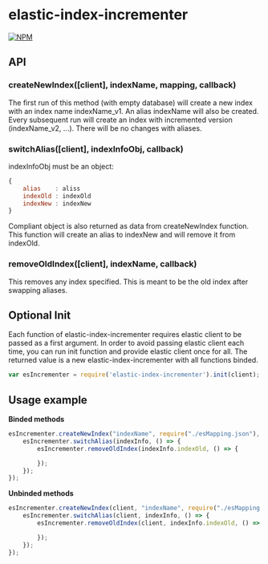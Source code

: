 # elastic-index-incrementer

[![NPM](https://nodei.co/npm/elastic-index-incrementer.png?downloads=true&downloadRank=true&stars=true)](https://nodei.co/npm/elastic-index-incrementer/)

## API

### createNewIndex([client], indexName, mapping, callback)
The first run of this method (with empty database) will create a new index with an index name indexName_v1. An alias indexName will also be created.
Every subsequent run will create an index with incremented version (indexName_v2, ...). There will be no changes with aliases.

### switchAlias([client], indexInfoObj, callback)
indexInfoObj must be an object:
```javascript
{
    alias    : aliss
    indexOld : indexOld
    indexNew : indexNew
}
```

Compliant object is also returned as data from createNewIndex function.
This function will create an alias to indexNew and will remove it from indexOld.

### removeOldIndex([client], indexName, callback)
This removes any index specified. This is meant to be the old index after swapping aliases.

## Optional Init
Each function of elastic-index-incrementer requires elastic client to be passed as a first argument. In order to avoid passing elastic client each time, you can run init function and provide elastic client once for all. The returned value is a new elastic-index-incrementer with all functions binded.

```javascript
var esIncrementer = require('elastic-index-incrementer').init(client);
```

## Usage example
**Binded methods**
```javascript
esIncrementer.createNewIndex("indexName", require("./esMapping.json"), (err, indexInfo) => {
    esIncrementer.switchAlias(indexInfo, () => {
        esIncrementer.removeOldIndex(indexInfo.indexOld, () => {

        });
    });
});
```

**Unbinded methods**
```javascript
esIncrementer.createNewIndex(client, "indexName", require("./esMapping.json"), (err, indexInfo) => {
    esIncrementer.switchAlias(client, indexInfo, () => {
        esIncrementer.removeOldIndex(client, indexInfo.indexOld, () => {

        });
    });
});
```